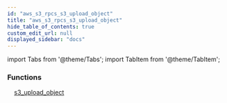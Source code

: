 ```yaml
---
id: "aws_s3_rpcs_s3_upload_object"
title: "aws_s3_rpcs_s3_upload_object"
hide_table_of_contents: true
custom_edit_url: null
displayed_sidebar: "docs"
---
```


import Tabs from '@theme/Tabs';
import TabItem from '@theme/TabItem';

<Tabs queryString="view">
  <TabItem value="components" label="Components" default>

### Functions
    [s3_upload_object](../../aws/tables/aws_s3_rpcs_s3_upload_object.S3UploadObjectRpc)

</TabItem>
  <TabItem value="code-examples" label="Code examples">

</TabItem>
</Tabs>
